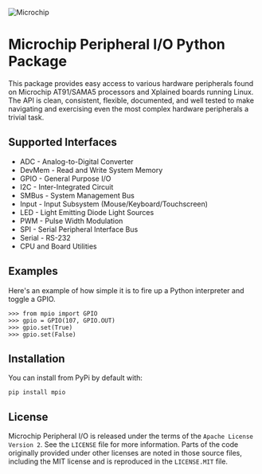 ![Microchip](https://raw.githubusercontent.com/linux4sam/mpio/master/docs/_static/microchip_logo.png)

# Microchip Peripheral I/O Python Package

This package provides easy access to various hardware peripherals found on
Microchip AT91/SAMA5 processors and Xplained boards running Linux.  The API is
clean, consistent, flexible, documented, and well tested to make navigating and
exercising even the most complex hardware peripherals a trivial task.


## Supported Interfaces

* ADC - Analog-to-Digital Converter
* DevMem - Read and Write System Memory
* GPIO - General Purpose I/O
* I2C - Inter-Integrated Circuit
* SMBus - System Management Bus
* Input - Input Subsystem (Mouse/Keyboard/Touchscreen)
* LED - Light Emitting Diode Light Sources
* PWM - Pulse Width Modulation
* SPI - Serial Peripheral Interface Bus
* Serial - RS-232
* CPU and Board Utilities


## Examples

Here's an example of how simple it is to fire up a Python interpreter and toggle
a GPIO.

    >>> from mpio import GPIO
    >>> gpio = GPIO(107, GPIO.OUT)
    >>> gpio.set(True)
    >>> gpio.set(False)


## Installation

You can install from PyPi by default with:

    pip install mpio

## License

Microchip Peripheral I/O is released under the terms of the `Apache License
Version 2`. See the `LICENSE` file for more information.  Parts of the code
originally provided under other licenses are noted in those source files,
including the MIT license and is reproduced in the `LICENSE.MIT` file.
